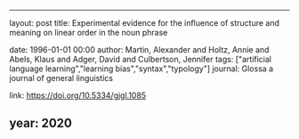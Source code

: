 ---
layout: post
title: Experimental evidence for the influence of structure and meaning on linear order in the noun phrase

date: 1996-01-01 00:00
author: Martin, Alexander and Holtz, Annie and Abels, Klaus and Adger, David and Culbertson, Jennifer
tags: ["artificial language learning","learning bias","syntax","typology"]
journal: Glossa a journal of general linguistics

link: https://doi.org/10.5334/gjgl.1085

year: 2020
----